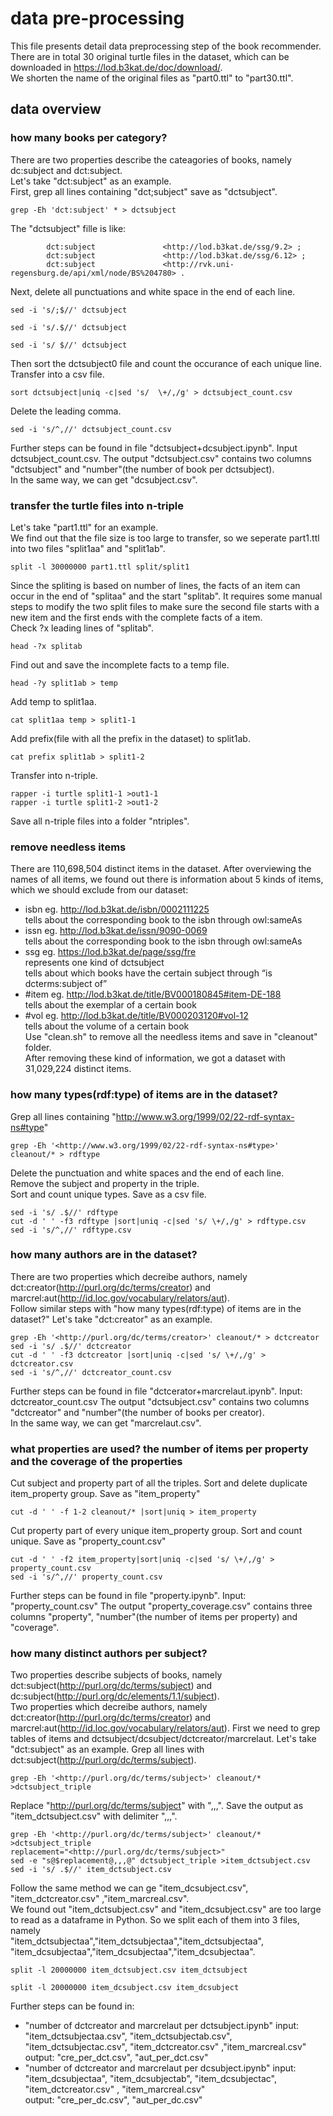 # data pre-processing
This file presents detail data preprocessing step of the book recommender.  
There are in total 30 original turtle files in the dataset, which can be downloaded in https://lod.b3kat.de/doc/download/.  
We shorten the name of the original files as "part0.ttl" to "part30.ttl".  

## data overview
### how many books per category?
There are two properties describe the cateagories of books, namely dc:subject and dct:subject.  
Let's take "dct:subject" as an example.  
First, grep all lines containing "dct;subject" save as "dctsubject".  
```
grep -Eh 'dct:subject' * > dctsubject
```
The "dctsubject" fille is like:
```
        dct:subject               <http://lod.b3kat.de/ssg/9.2> ;
        dct:subject               <http://lod.b3kat.de/ssg/6.12> ;
        dct:subject               <http://rvk.uni-regensburg.de/api/xml/node/BS%204780> .
```
Next, delete all punctuations and white space in the end of each line.
```
sed -i 's/;$//' dctsubject
```
```
sed -i 's/.$//' dctsubject
```
```
sed -i 's/ $//' dctsubject
```
Then sort the dctsubject0 file and count the occurance of each unique line.  
Transfer into a csv file.
```
sort dctsubject|uniq -c|sed 's/  \+/,/g' > dctsubject_count.csv
```
Delete the leading comma.
```
sed -i 's/^,//' dctsubject_count.csv
```
Further steps can be found in file "dctsubject+dcsubject.ipynb".
Input dctsubject_count.csv.
The output "dctsubject.csv" contains two columns "dctsubject" and "number"(the number of book per dctsubject).  
In the same way, we can get "dcsubject.csv".  

### transfer the turtle files into n-triple
Let's take "part1.ttl" for an example.  
We find out that the file size is too large to transfer, so we seperate part1.ttl into two files "split1aa" and "split1ab".
```
split -l 30000000 part1.ttl split/split1 
```
Since the spliting is based on number of lines, the facts of an item can occur in the end of "splitaa" and the start "splitab". It requires some manual steps to modify the two split files to make sure the second file starts with a new item and the first ends with the complete facts of a item.  
Check ?x leading lines of "splitab".  
```
head -?x splitab
```
Find out and save the incomplete facts to a temp file.
```
head -?y split1ab > temp
```
Add temp to split1aa.
```
cat split1aa temp > split1-1
```
Add prefix(file with all the prefix in the dataset) to split1ab.
```
cat prefix split1ab > split1-2
```
Transfer into n-triple.
```
rapper -i turtle split1-1 >out1-1
rapper -i turtle split1-2 >out1-2
```
Save all n-triple files into a folder "ntriples".

### remove needless items
There are 110,698,504 distinct items in the dataset. After overviewing the names of all items, we found out there is information about 5 kinds of items, which we should exclude from our dataset:  
- isbn eg. <http://lod.b3kat.de/isbn/0002111225>  
tells about the corresponding book to the isbn through owl:sameAs  
- issn eg. <http://lod.b3kat.de/issn/9090-0069>  
tells about the corresponding book to the isbn through owl:sameAs  
- ssg eg. <https://lod.b3kat.de/page/ssg/fre>  
represents one kind of dctsubject  
tells about which books have the certain subject through “is dcterms:subject of”  
- #item eg. <http://lod.b3kat.de/title/BV000180845#item-DE-188>  
tells about the exemplar of a certain book  
- #vol eg. <http://lod.b3kat.de/title/BV000203120#vol-12>  
tells about the volume of a certain book  
Use "clean.sh" to remove all the needless items and save in "cleanout" folder.  
After removing these kind of information, we got a dataset with 31,029,224 distinct items.

### how many types(rdf:type) of items are in the dataset?
Grep all lines containing "<http://www.w3.org/1999/02/22-rdf-syntax-ns#type>"
```
grep -Eh '<http://www.w3.org/1999/02/22-rdf-syntax-ns#type>' cleanout/* > rdftype
```
Delete the punctuation and white spaces and the end of each line.   
Remove the subject and property in the triple.  
Sort and count unique types.
Save as a csv file.
```
sed -i 's/ .$//' rdftype
cut -d ' ' -f3 rdftype |sort|uniq -c|sed 's/ \+/,/g' > rdftype.csv
sed -i 's/^,//' rdftype.csv
```

### how many authors are in the dataset?
There are two properties which decreibe authors, namely dct:creator(<http://purl.org/dc/terms/creator>) and marcrel:aut(<http://id.loc.gov/vocabulary/relators/aut>).   
Follow similar steps with "how many types(rdf:type) of items are in the dataset?"
Let's take "dct:creator" as an example.  
```
grep -Eh '<http://purl.org/dc/terms/creator>' cleanout/* > dctcreator
sed -i 's/ .$//' dctcreator
cut -d ' ' -f3 dctcreator |sort|uniq -c|sed 's/ \+/,/g' > dctcreator.csv
sed -i 's/^,//' dctcreator_count.csv
```
Further steps can be found in file "dctcerator+marcrelaut.ipynb". 
Input: dctcreator_count.csv
The output "dctsubject.csv" contains two columns "dctcreator" and "number"(the number of books per creator).  
In the same way, we can get "marcrelaut.csv".  

### what properties are used? the number of items per property and the coverage of the properties
Cut subject and property part of all the triples.
Sort and delete duplicate item_property group.
Save as "item_property"
```
cut -d ' ' -f 1-2 cleanout/* |sort|uniq > item_property
```
Cut property part of every unique item_property group.
Sort and count unique.
Save as "property_count.csv"
```
cut -d ' ' -f2 item_property|sort|uniq -c|sed 's/ \+/,/g' > property_count.csv
sed -i 's/^,//' property_count.csv
```
Further steps can be found in file "property.ipynb". 
Input: "property_count.csv"
The output "property_coverage.csv" contains three columns "property", "number"(the number of items per property) and "coverage".  
 
 ### how many distinct authors per subject?
Two properties describe subjects of books, namely dct:subject(<http://purl.org/dc/terms/subject>) and dc:subject(<http://purl.org/dc/elements/1.1/subject>).  
Two properties which decreibe authors, namely dct:creator(<http://purl.org/dc/terms/creator>) and marcrel:aut(<http://id.loc.gov/vocabulary/relators/aut>).
First we need to grep tables of items and dctsubject/dcsubject/dctcreator/marcrelaut.
Let's take "dct:subject" as an example. 
Grep all lines with dct:subject(<http://purl.org/dc/terms/subject>).
```
grep -Eh '<http://purl.org/dc/terms/subject>' cleanout/* >dctsubject_triple
```
Replace "<http://purl.org/dc/terms/subject>" with ",,,".
Save the output as "item_dctsubject.csv" with delimiter ",,,".
```
grep -Eh '<http://purl.org/dc/terms/subject>' cleanout/*  >dctsubject_triple
replacement="<http://purl.org/dc/terms/subject>"
sed -e "s@$replacement@,,,@" dctsubject_triple >item_dctsubject.csv
sed -i 's/ .$//' item_dctsubject.csv
```
Follow the same method we can ge "item_dcsubject.csv", "item_dctcreator.csv" ,"item_marcreal.csv".  
We found out "item_dctsubject.csv" and "item_dcsubject.csv" are too large to read as a dataframe in Python. So we split each of them into 3 files, namely   
"item_dctsubjectaa","item_dctsubjectaa","item_dctsubjectaa",  
"item_dcsubjectaa","item_dcsubjectaa","item_dcsubjectaa".  
```
split -l 20000000 item_dctsubject.csv item_dctsubject
```
```
split -l 20000000 item_dcsubject.csv item_dcsubject
```
Further steps can be found in:  
- "number of dctcreator and marcrelaut per dctsubject.ipynb"
input: "item_dctsubjectaa.csv", "item_dctsubjectab.csv", "item_dctsubjectac.csv", "item_dctcreator.csv" ,"item_marcreal.csv"
output: "cre_per_dct.csv", "aut_per_dct.csv"
- "number of dctcreator and marcrelaut per dcsubject.ipynb"
input: "item_dcsubjectaa", "item_dcsubjectab", "item_dcsubjectac", "item_dctcreator.csv" , "item_marcreal.csv"  
output: "cre_per_dc.csv", "aut_per_dc.csv"

